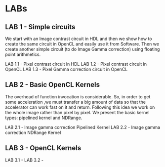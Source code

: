 # LABs

## LAB 1 - Simple circuits

We start with an Image contrast circuit in HDL and then we show how to create the same circuit in OpenCL 
and easily use it from Software.
Then we create another simple circuit (to do Image Gamma correction) using floating point arithmetics.

LAB 1.1 - Pixel contrast circuit in HDL
LAB 1.2 - Pixel contrast circuit in OpenCL
LAB 1.3 - Pixel Gamma correction circuit in OpenCL

## LAB 2 - Basic OpenCL Kernels

The overhead of function invocation is considerable. So, in order to get some acceleration ,we must transfer 
a big amount of data so that the accelerator can work fast on it and return. Following this idea we work on 
the whole image rather than pixel by pixel.
We present the basic kernel types: pipelined kernel and NDRange.

LAB 2.1 - Image gamma correction Pipelined Kernel
LAB 2.2 - Image gamma correction NDRange Kernel


## LAB 3 - OpenCL Kernels

LAB 3.1 - 
LAB 3.2 - 

